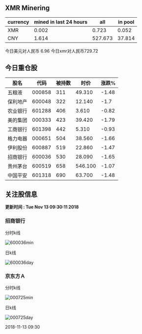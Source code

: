 ## XMR Minering

|currency|mined in last 24 hours|all|in pool|
|---|---|---|---|
|XMR|0.002|0.723|0.052|
|CNY|1.614|527.673|37.814|

今日美元对人民币 6.96	今日xmr对人民币729.72


## 今日重仓股 

|股名|代码|被持数|时价|涨跌%|
|---|---|---|---|---|
|五粮液|000858|311|49.310|-1.48|
|保利地产|600048|322|12.140|-1.7|
|农业银行|601288|406|3.610|-0.82|
|美的集团|000333|423|39.420|-1.79|
|工商银行|601398|442|5.310|-0.93|
|格力电器|000651|504|38.560|-1.66|
|伊利股份|600887|519|22.860|-1.47|
|招商银行|600036|530|28.090|-1.65|
|贵州茅台|600519|658|546.100|-1.07|
|中国平安|601318|690|63.700|-1.48|

## 关注股信息
**更新时间 : Tue Nov 13 09:30:11 2018**
### 招商银行 
分时k线

![600036min](http://image.sinajs.cn/newchart/min/n/sh600036.gif)

日k线

![600036day](http://image.sinajs.cn/newchart/daily/n/sh600036.gif)

### 京东方Ａ 
分时k线

![000725min](http://image.sinajs.cn/newchart/min/n/sz000725.gif)

日k线

![000725day](http://image.sinajs.cn/newchart/daily/n/sz000725.gif)

2018-11-13 09:30